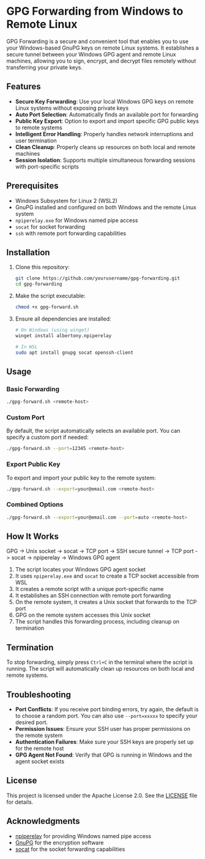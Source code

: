 # GPG Forwarding from Windows to Remote Linux

GPG Forwarding is a secure and convenient tool that enables you to use your Windows-based GnuPG keys on remote Linux systems. It establishes a secure tunnel between your Windows GPG agent and remote Linux machines, allowing you to sign, encrypt, and decrypt files remotely without transferring your private keys.

## Features

- **Secure Key Forwarding**: Use your local Windows GPG keys on remote Linux systems without exposing private keys
- **Auto Port Selection**: Automatically finds an available port for forwarding
- **Public Key Export**: Option to export and import specific GPG public keys to remote systems
- **Intelligent Error Handling**: Properly handles network interruptions and user termination
- **Clean Cleanup**: Properly cleans up resources on both local and remote machines
- **Session Isolation**: Supports multiple simultaneous forwarding sessions with port-specific scripts

## Prerequisites

- Windows Subsystem for Linux 2 (WSL2)
- GnuPG installed and configured on both Windows and the remote Linux system
- `npiperelay.exe` for Windows named pipe access
- `socat` for socket forwarding
- `ssh` with remote port forwarding capabilities

## Installation

1. Clone this repository:
   ```bash
   git clone https://github.com/yourusername/gpg-forwarding.git
   cd gpg-forwarding
   ```

2. Make the script executable:
   ```bash
   chmod +x gpg-forward.sh
   ```

3. Ensure all dependencies are installed:
   ```bash
   # On Windows (using winget)
   winget install albertony.npiperelay

   # In WSL
   sudo apt install gnupg socat openssh-client
   ```

## Usage

### Basic Forwarding

```bash
./gpg-forward.sh <remote-host>
```

### Custom Port

By default, the script automatically selects an available port. You can specify a custom port if needed:

```bash
./gpg-forward.sh --port=12345 <remote-host>
```

### Export Public Key

To export and import your public key to the remote system:

```bash
./gpg-forward.sh --export=your@email.com <remote-host>
```

### Combined Options

```bash
./gpg-forward.sh --export=your@email.com --port=auto <remote-host>
```

## How It Works

GPG -> Unix socket -> socat -> TCP port -> SSH secure tunnel -> TCP port -> socat -> npiperelay -> Windows GPG agent

1. The script locates your Windows GPG agent socket
2. It uses `npiperelay.exe` and `socat` to create a TCP socket accessible from WSL
3. It creates a remote script with a unique port-specific name
4. It establishes an SSH connection with remote port forwarding
5. On the remote system, it creates a Unix socket that forwards to the TCP port
6. GPG on the remote system accesses this Unix socket
7. The script handles this forwarding process, including cleanup on termination

## Termination

To stop forwarding, simply press `Ctrl+C` in the terminal where the script is running. The script will automatically clean up resources on both local and remote systems.

## Troubleshooting

- **Port Conflicts**: If you receive port binding errors, try again, the default is to choose a random port.
  You can also use `--port=xxxxx` to specify your desired port.
- **Permission Issues**: Ensure your SSH user has proper permissions on the remote system
- **Authentication Failures**: Make sure your SSH keys are properly set up for the remote host
- **GPG Agent Not Found**: Verify that GPG is running in Windows and the agent socket exists

## License

This project is licensed under the Apache License 2.0. See the [LICENSE](LICENSE) file for details.

## Acknowledgments

- [npiperelay](https://github.com/albertony/npiperelay) for providing Windows named pipe access
- [GnuPG](https://gnupg.org/) for the encryption software
- [socat](http://www.dest-unreach.org/socat/) for the socket forwarding capabilities
